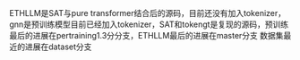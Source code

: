 ETHLLM是SAT与pure transformer结合后的源码，目前还没有加入tokenizer，gnn是预训练模型目前已经加入tokenizer，SAT和tokengt是复现的源码，预训练最后的进展在pertraining1.3分分支，ETHLLM最后的进展在master分支
数据集最近的进展在dataset分支
